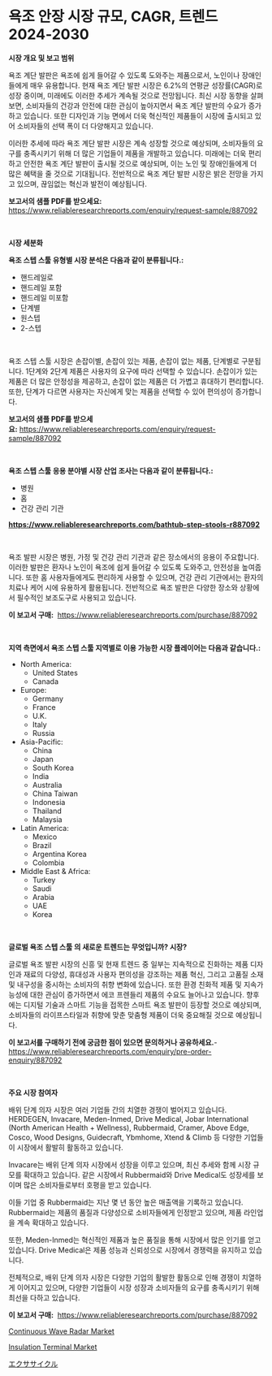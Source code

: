 <p><h1>욕조 안장 시장 규모, CAGR, 트렌드 2024-2030</h1></p><p><strong>시장 개요 및 보고 범위</strong></p>
<p><p>욕조 계단 발판은 욕조에 쉽게 들어갈 수 있도록 도와주는 제품으로서, 노인이나 장애인들에게 매우 유용합니다. 현재 욕조 계단 발판 시장은 6.2%의 연평균 성장률(CAGR)로 성장 중이며, 미래에도 이러한 추세가 계속될 것으로 전망됩니다. 최신 시장 동향을 살펴보면, 소비자들의 건강과 안전에 대한 관심이 높아지면서 욕조 계단 발판의 수요가 증가하고 있습니다. 또한 디자인과 기능 면에서 더욱 혁신적인 제품들이 시장에 출시되고 있어 소비자들의 선택 폭이 더 다양해지고 있습니다.</p><p>이러한 추세에 따라 욕조 계단 발판 시장은 계속 성장할 것으로 예상되며, 소비자들의 요구를 충족시키기 위해 더 많은 기업들이 제품을 개발하고 있습니다. 미래에는 더욱 편리하고 안전한 욕조 계단 발판이 출시될 것으로 예상되며, 이는 노인 및 장애인들에게 더 많은 혜택을 줄 것으로 기대됩니다. 전반적으로 욕조 계단 발판 시장은 밝은 전망을 가지고 있으며, 끊임없는 혁신과 발전이 예상됩니다.</p></p>
<p><strong>보고서의 샘플 PDF를 받으세요:</strong> <a href="https://www.reliableresearchreports.com/enquiry/request-sample/887092">https://www.reliableresearchreports.com/enquiry/request-sample/887092</a></p>
<p>&nbsp;</p>
<p><strong>시장 세분화</strong></p>
<p><strong>욕조 스텝 스툴 유형별 시장 분석은 다음과 같이 분류됩니다.:</strong></p>
<p><ul><li>핸드레일로</li><li>핸드레일 포함</li><li>핸드레일 미포함</li><li>단계별</li><li>원스텝</li><li>2-스텝</li></ul></p>
<p>&nbsp;</p>
<p><p>욕조 스텝 스툴 시장은 손잡이별, 손잡이 있는 제품, 손잡이 없는 제품, 단계별로 구분됩니다. 1단계와 2단계 제품은 사용자의 요구에 따라 선택할 수 있습니다. 손잡이가 있는 제품은 더 많은 안정성을 제공하고, 손잡이 없는 제품은 더 가볍고 휴대하기 편리합니다. 또한, 단계가 다르면 사용자는 자신에게 맞는 제품을 선택할 수 있어 편의성이 증가합니다.</p></p>
<p><strong>보고서의 샘플 PDF를 받으세요:</strong>&nbsp;<a href="https://www.reliableresearchreports.com/enquiry/request-sample/887092">https://www.reliableresearchreports.com/enquiry/request-sample/887092</a></p>
<p>&nbsp;</p>
<p><strong> 욕조 스텝 스툴 응용 분야별 시장 산업 조사는 다음과 같이 분류됩니다.:</strong></p>
<p><ul><li>병원</li><li>홈</li><li>건강 관리 기관</li></ul></p>
<p><strong><a href="https://www.reliableresearchreports.com/bathtub-step-stools-r887092">https://www.reliableresearchreports.com/bathtub-step-stools-r887092</a></strong></p>
<p>&nbsp;</p>
<p><p>욕조 발판 시장은 병원, 가정 및 건강 관리 기관과 같은 장소에서의 응용이 주요합니다. 이러한 발판은 환자나 노인이 욕조에 쉽게 들어갈 수 있도록 도와주고, 안전성을 높여줍니다. 또한 홈 사용자들에게도 편리하게 사용할 수 있으며, 건강 관리 기관에서는 환자의 치료나 케어 시에 유용하게 활용됩니다. 전반적으로 욕조 발판은 다양한 장소와 상황에서 필수적인 보조도구로 사용되고 있습니다.</p></p>
<p><strong>이 보고서 구매:</strong>&nbsp; <a href="https://www.reliableresearchreports.com/purchase/887092">https://www.reliableresearchreports.com/purchase/887092</a></p>
<p>&nbsp;</p>
<p><strong>지역 측면에서 욕조 스텝 스툴 지역별로 이용 가능한 시장 플레이어는 다음과 같습니다.:</strong></p>
<p><ul>
    <li>
        North America:
        <ul>
            <li>United States</li>
            <li>Canada</li>
        </ul>
    </li>
    <li>
        Europe:
        <ul>
            <li>Germany</li>
            <li>France</li>
            <li>U.K.</li>
            <li>Italy</li>
            <li>Russia</li>
        </ul>
    </li>
    <li>
        Asia-Pacific:
        <ul>
            <li>China</li>
            <li>Japan</li>
            <li>South Korea</li>
            <li>India</li>
            <li>Australia</li>
            <li>China Taiwan</li>
            <li>Indonesia</li>
            <li>Thailand</li>
            <li>Malaysia</li>
        </ul>
    </li>
    <li>
        Latin America:
        <ul>
            <li>Mexico</li>
            <li>Brazil</li>
            <li>Argentina Korea</li>
            <li>Colombia</li>
        </ul>
    </li>
    <li>
        Middle East & Africa:
        <ul>
            <li>Turkey</li>
            <li>Saudi</li>
            <li>Arabia</li>
            <li>UAE</li>
            <li>Korea</li>
        </ul>
    </li>
    </ul></p>
<p>&nbsp;</p>
<p><strong>글로벌 욕조 스텝 스툴 의 새로운 트렌드는 무엇입니까? 시장?</strong></p>
<p><p>글로벌 욕조 발판 시장의 신흥 및 현재 트렌드 중 일부는 지속적으로 진화하는 제품 디자인과 재료의 다양성, 휴대성과 사용자 편의성을 강조하는 제품 혁신, 그리고 고품질 소재 및 내구성을 중시하는 소비자의 취향 변화에 있습니다. 또한 환경 친화적 제품 및 지속가능성에 대한 관심이 증가하면서 에코 프렌들리 제품의 수요도 늘어나고 있습니다. 향후에는 디지털 기술과 스마트 기능을 접목한 스마트 욕조 발판이 등장할 것으로 예상되며, 소비자들의 라이프스타일과 취향에 맞춘 맞춤형 제품이 더욱 중요해질 것으로 예상됩니다.</p></p>
<p><strong>이 보고서를 구매하기 전에 궁금한 점이 있으면 문의하거나 공유하세요.</strong>- <a href="https://www.reliableresearchreports.com/enquiry/pre-order-enquiry/887092">https://www.reliableresearchreports.com/enquiry/pre-order-enquiry/887092</a></p>
<p>&nbsp;</p>
<p><strong>주요 시장 참여자</strong></p>
<p><p>배위 단계 의자 시장은 여러 기업들 간의 치열한 경쟁이 벌어지고 있습니다. HERDEGEN, Invacare, Meden-Inmed, Drive Medical, Jobar International (North American Health + Wellness), Rubbermaid, Cramer, Above Edge, Cosco, Wood Designs, Guidecraft, Ybmhome, Xtend & Climb 등 다양한 기업들이 시장에서 활발히 활동하고 있습니다.</p><p>Invacare는 배위 단계 의자 시장에서 성장을 이루고 있으며, 최신 추세와 함께 시장 규모를 확대하고 있습니다. 같은 시장에서 Rubbermaid와 Drive Medical도 성장세를 보이며 많은 소비자들로부터 호평을 받고 있습니다.</p><p>이들 기업 중 Rubbermaid는 지난 몇 년 동안 높은 매출액을 기록하고 있습니다. Rubbermaid는 제품의 품질과 다양성으로 소비자들에게 인정받고 있으며, 제품 라인업을 계속 확대하고 있습니다.</p><p>또한, Meden-Inmed는 혁신적인 제품과 높은 품질을 통해 시장에서 많은 인기를 얻고 있습니다. Drive Medical은 제품 성능과 신뢰성으로 시장에서 경쟁력을 유지하고 있습니다.</p><p>전체적으로, 배위 단계 의자 시장은 다양한 기업의 활발한 활동으로 인해 경쟁이 치열하게 이어지고 있으며, 다양한 기업들이 시장 성장과 소비자들의 요구를 충족시키기 위해 최선을 다하고 있습니다.</p></p>
<p><strong>이 보고서 구매:</strong>&nbsp;&nbsp;<a href="https://www.reliableresearchreports.com/purchase/887092">https://www.reliableresearchreports.com/purchase/887092</a></p>
<p><p><a href="https://github.com/myacatherineblakecaczo9vcsw/Market-Research-Report-List-2/blob/main/continuous-wave-radar-market.md">Continuous Wave Radar Market</a></p><p><a href="https://github.com/okotobwrhuteie/Market-Research-Report-List-2/blob/main/insulation-terminal-market.md">Insulation Terminal Market</a></p><p><a href="https://github.com/SarahFahey88/Market-Research-Report-List-1/blob/main/464385521682.md">エクササイクル</a></p></p>